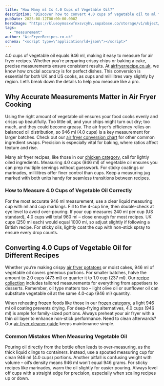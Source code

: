 ```yaml
---
title: "How Many ml Is 4.0 Cups of Vegetable Oil?"
description: "Discover how to convert 4.0 cups of vegetable oil to ml for precise air fryer cooking. Get accurate measurements in seconds!"
pubDate: 2025-08-12T00:00:00.000Z
heroImage: "https://klueoymssxwfnxsvcyhv.supabase.co/storage/v1/object/public/md/how-many-ml-is-4-cups-vegetable-oil-35d3a73a.webp"
tags:
  - "measurement"
author: "AirFryerRecipes.co.uk"
schema: "<script type=\"application/ld+json\"></script>"
---
```


<p>4.0 cups of vegetable oil equals 946 ml, making it easy to measure for air fryer recipes. Whether you’re preparing crispy chips or baking a cake, precise measurements ensure consistent results. At <a href=https://www.airfryerrecipe.co.uk/>airfryerrecipe.co.uk</a>, we know how crucial accuracy is for perfect dishes. This conversion is essential for both UK and US cooks, as cups and millilitres vary slightly by region. Let’s break down the details to help you measure like a pro.</p>

<h2>Why Accurate Measurements Matter in Air Fryer Cooking</h2>  
<p>Using the right amount of vegetable oil ensures your food cooks evenly and crisps up beautifully. Too little oil, and your chips might turn out dry; too much, and they could become greasy. The air fryer’s efficiency relies on balanced oil distribution, so 946 ml (4.0 cups) is a key measurement for larger batches. Check out our <a href=https://www.airfryerrecipe.co.uk/air-fryer-conversion-chart>air fryer conversion chart</a> for other common ingredient swaps. Precision is especially vital for baking, where ratios affect texture and rise.</p>  

<p>Many air fryer recipes, like those in our <a href=https://www.airfryerrecipe.co.uk/recipe-category/chicken>chicken category</a>, call for lightly oiled ingredients. Measuring 4.0 cups (946 ml) of vegetable oil ensures you can prep multiple servings without guesswork. For sticky coatings or marinades, millilitres offer finer control than cups. Keep a measuring jug marked with both units handy for seamless transitions between recipes.</p>  

<h3>How to Measure 4.0 Cups of Vegetable Oil Correctly</h3>  
<p>For the most accurate 946 ml measurement, use a clear liquid measuring cup with ml and cup markings. Fill to the 4-cup line, then double-check at eye level to avoid over-pouring. If your cup measures 240 ml per cup (US standard), 4.0 cups will total 960 ml – close enough for most recipes. UK cups (250 ml each) would equal 1000 ml, so adjust slightly if following a British recipe. For sticky oils, lightly coat the cup with non-stick spray to ensure every drop counts.</p>  

<h2>Converting 4.0 Cups of Vegetable Oil for Different Recipes</h2>  
<p>Whether you’re making crispy <a href=https://www.airfryerrecipe.co.uk/recipe-category/potatoes>air fryer potatoes</a> or moist cakes, 946 ml of vegetable oil covers generous portions. For smaller batches, halve the amount to 2.0 cups (473 ml) or quarter it to 1.0 cup (237 ml). Our <a href=https://www.airfryerrecipe.co.uk/recipes>recipe collection</a> includes tailored measurements for everything from appetisers to desserts. Remember, oil type matters too – light olive oil or sunflower oil can substitute vegetable oil at the same 4.0-cup (946 ml) quantity.</p>  

<p>When reheating frozen foods like those in our <a href=https://www.airfryerrecipe.co.uk/recipe-category/frozen-foods>frozen category</a>, a light 946 ml oil coating prevents drying. For deep-frying alternatives, 4.0 cups (946 ml) is ample for family-sized portions. Always preheat your air fryer with a thin oil layer to enhance non-stick performance. Need to clean afterwards? Our <a href=https://www.airfryerrecipe.co.uk/air-fryer-cleaner>air fryer cleaner guide</a> keeps maintenance simple.</p>  

<h3>Common Mistakes When Measuring Vegetable Oil</h3>  
<p>Pouring oil directly from the bottle often leads to over-measuring, as the thick liquid clings to containers. Instead, use a spouted measuring cup for clean 946 ml (4.0 cups) portions. Another pitfall is confusing weight with volume – oil’s density means 946 ml won’t equal 946 grams. For sticky recipes like marinades, warm the oil slightly for easier pouring. Always level off cups with a straight edge for precision, especially when scaling recipes up or down.</p>